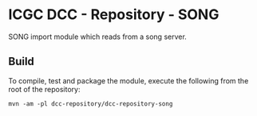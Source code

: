 # ICGC DCC - Repository - SONG

SONG import module which reads from a song server.

## Build

To compile, test and package the module, execute the following from the root of the repository:

```shell
mvn -am -pl dcc-repository/dcc-repository-song
```